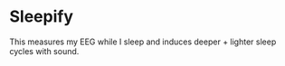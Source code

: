 # Sleepify
This measures my EEG while I sleep and induces deeper + lighter sleep cycles with sound. 

